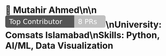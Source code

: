 # 🌟 Mutahir Ahmed\n\n![Top Contributor](../assets/badges/mutahir-ai.svg)\n**University:** Comsats Islamabad\n**Skills:** Python, AI/ML, Data Visualization